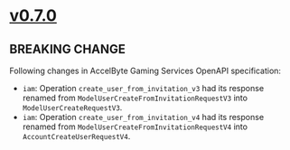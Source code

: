 # [v0.7.0]

## BREAKING CHANGE

Following changes in AccelByte Gaming Services OpenAPI specification:

- `iam`: Operation `create_user_from_invitation_v3` had its response renamed from `ModelUserCreateFromInvitationRequestV3` into `ModelUserCreateRequestV3`.
- `iam`: Operation `create_user_from_invitation_v4` had its response renamed from `ModelUserCreateFromInvitationRequestV4` into `AccountCreateUserRequestV4`.

[v0.7.0]: https://github.com/AccelByte/accelbyte-python-modular-sdk/compare/services-iam/v0.6.0..services-iam/v0.7.0
